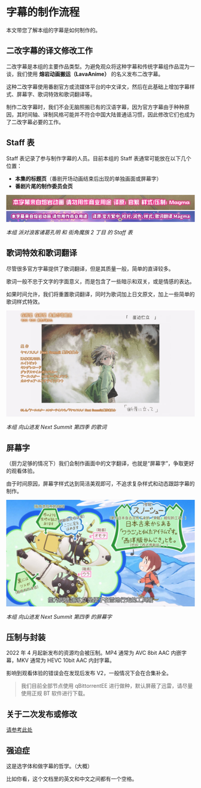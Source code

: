 # 字幕的制作流程

本文带您了解本组的字幕是如何制作的。

## 二改字幕的译文修改工作

二改字幕是本组的主要作品类型。为避免观众将这种字幕和传统字幕组作品混为一谈，我们使用 **熔岩动画搬运（LavaAnime）** 的名义发布二改字幕。

这种二改字幕使用番剧官方或流媒体平台的中文译文，然后在此基础上增加字幕样式、屏幕字、歌词特效和歌词翻译等。

制作二改字幕时，我们不会无脑照搬已有的汉语字幕，因为官方字幕由于种种原因，其时间轴、译制风格可能并不符合中国大陆普通话习惯，因此修改它们也成为了二改字幕必要的工作。

## Staff 表

Staff 表记录了参与制作字幕的人员。目前本组的 Staff 表通常可能放在以下几个位置：

- **本集的标题页**（番剧开场动画结束后出现的单独画面或屏幕字）
- **番剧片尾的制作委员会页**

![派对浪客诸葛孔明](./images/how/1652025390293.png)![街角魔族 2 丁目](./images/how/1652025452182.png)

_本组 派对浪客诸葛孔明 和 街角魔族 2 丁目 的 Staff 表_

## 歌词特效和歌词翻译

尽管很多官方字幕提供了歌词翻译，但是其质量一般，简单的直译较多。

歌词一般不忠于文字的字面意义，而是包含了一些暗示和双关，或是情感的表达。

如果时间允许，我们将重置歌词翻译，同时为歌词加上日文原文，加上一些简单的歌词样式特效。

![本组 向山进发 Next Summit 第四季 的歌词](./images/how/1738763320753.png)

_本组 向山进发 Next Summit 第四季 的歌词_

## 屏幕字

（厨力足够的情况下）我们会制作画面中的文字翻译，也就是“屏幕字”，争取更好的观看体验。

由于时间原因，屏幕字样式达到简洁美观即可，不追求复杂样式和动态跟踪字幕的制作。

![向山进发 Next Summit 第四季 的屏幕字](./images/how/1738762887723.png)

_本组 向山进发 Next Summit 第四季 的屏幕字_

## 压制与封装

2022 年 4 月起新发布的资源均会被压制。MP4 通常为 AVC 8bit AAC 内嵌字幕，MKV 通常为 HEVC 10bit AAC 内封字幕。

影响到观看体验的错误会在发现后发布 V2，一般情况下会在合集补全。

> 我们目前全部节点使用 qBittorrentEE 进行做种，默认屏蔽了迅雷，请尽量使用正规 BT 软件进行下载。

## 关于二次发布或修改

[请参考此处](./index.md#搬运转载)

## 强迫症

这是选字体和做字幕的哲学。（大概）

比如你看，这个文档里的英文和中文之间都有一个空格。
